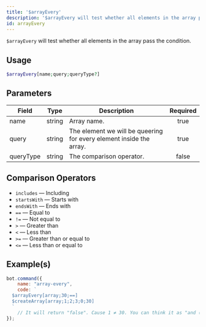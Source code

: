 ```yaml
---
title: '$arrayEvery'
description: '$arrayEvery will test whether all elements in the array pass the condition.'
id: arrayEvery
---
```


`$arrayEvery` will test whether all elements in the array pass the condition.

## Usage

```php
$arrayEvery[name;query;queryType?]
```

## Parameters

| Field     | Type   | Description                                                         | Required |
| --------- | ------ | ------------------------------------------------------------------- |:--------:|
| name      | string | Array name.                                                         |   true   |
| query     | string | The element we will be queering for every element inside the array. |   true   |
| queryType | string | The comparison operator.                                            |  false   |

## Comparison Operators

* `includes` — Including
* `startsWith` — Starts with
* `endsWith` — Ends with
* `==` — Equal to
* `!=` — Not equal to
* `>` — Greater than
* `<` — Less than
* `>=` — Greater than or equal to
* `<=` — Less than or equal to

## Example(s)

```javascript
bot.command({
    name: "array-every",
    code: `
  $arrayEvery[array;30;==]
  $createArray[array;1;2;3;0;30]
  `
    // It will return "false". Cause 1 ≠ 30. You can think it as "and (&&)" logical operator.
});
```
